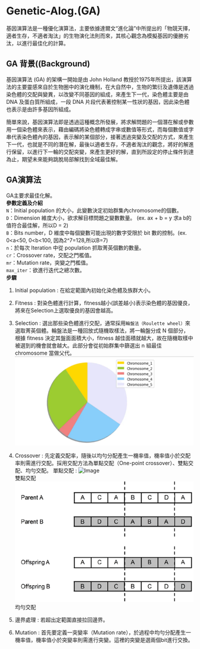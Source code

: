 # Genetic-Alog.(GA)
基因演算法是一種優化演算法，主要依據達爾文“進化論”中所提出的「物競天擇，適者生存，不適者淘汰」的生物演化法則而來，其核心觀念為模擬基因的優勝劣汰，以進行最佳化的計算。  
## GA 背景((Background)
基因演算法 (GA) 的架構一開始是由 John Holland 教授於1975年所提出，該演算法的主要靈感來自於生物圈中的演化機制，在大自然中，生物的繁衍及遺傳是透過染色體的交配與變異，以改變不同基因的組成，來產生下一代，染色體主要是由 DNA 及蛋白質所組成，一段 DNA 片段代表著控制某一性狀的基因，因此染色體也表示是由許多基因所組成。

簡單來說，基因演算法即是透過這種概念所發展，將求解問題的一個潛在解或參數用一個染色體來表示，藉由編碼將染色體轉成字串或數值等形式，而每個數值或字串代表染色體內的基因，表示解的某個部分，接著透過突變及交配的方式，來產生下一代，也就是不同的潛在解，最後以適者生存，不適者淘汰的觀念，將好的解進行保留，以進行下一輪的交配突變，來產生更好的解，直到所設定的停止條件到達為止，期望未來能夠跳脫局部解找到全域最佳解。

## GA演算法
GA主要求最佳化解。  
**參數定義及介紹**   
`N`：Initial population 的大小，此變數決定初始群集內chromosome的個數。  
`D`：Dimension 維度大小，欲求解目標問題之變數數量。 (ex. ax + b = y 求a b的值符合最佳解，所以D = 2)  
`B`：Bits number，D 維度中每個變數可能出現的數字受限於 bit 數的控制。(ex. 0<a<50, 0<b<100, 因為2^7=128,所以B=7)  
`n`：於每次 Iteration 中從 population 抓取菁英個數的數量。  
`cr`：Crossover rate，交配之門檻值。  
`mr`：Mutation rate，突變之門檻值。  
`max_iter`：欲進行迭代之總次數。  
**步驟**  
1. Initial population : 在給定範圍內初始化染色體及族群大小。
2. Fitness : 對染色體進行計算，fitness越小(誤差越小)表示染色體的基因優良，將來在Selection上選取優良的基因會越高。
3. Selection : 選出那些染色體進行交配，通常採用`輪盤法（Roulette wheel）`來選取菁英個體。輪盤法是一種回放式隨機取樣法，將一輪盤分成 N 個部分，根據 fitness 決定其盤面面積大小，fitness 越佳面積就越大，故在隨機取樣中被選到的機會就會越大。此部分會從初始群集中篩選出 n 組最佳 chromosome 當做父代。
![Image](https://github.com/Adalyne/Genetic-Alog./blob/312d4f908b6bc644be7211cfb595a6cf3a4a2ebd/Image/%E8%BC%AA%E7%9B%A4%E6%B3%95.png)  
4. Crossover : 先定義交配率，隨後以均勻分配產生一機率值，機率值小於交配率則需進行交配。採用交配方法為單點交配（One-point crossover）、雙點交配、均勻交配。
單點交配 :
![Image](https://github.com/Adalyne/GeneticAlog./blob/55f1fd966fe60876e2fe97e4fd3ee510de943296/Image/%E5%96%AE%E9%BB%9E%E4%BA%A4%E9%85%8D.png)  
雙點交配
![Image](https://github.com/Adalyne/Genetic-Alog./blob/c55821212283a2a1ea25c3b21e6a91865ed3f6be/Image/%E9%9B%99%E9%BB%9E%E4%BA%A4%E9%85%8D.png)
均勻交配


6. 邊界處理 : 若超出定範圍直接拉回邊界。
7. Mutation : 首先要定義一突變率（Mutation rate），於過程中均勻分配產生一機率值，機率值小於突變率則需進行突變。這裡的突變是選兩個bit進行交換。

